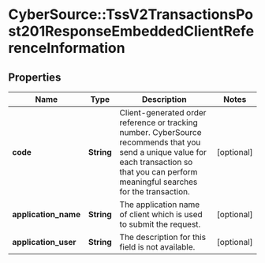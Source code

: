 # CyberSource::TssV2TransactionsPost201ResponseEmbeddedClientReferenceInformation

## Properties
Name | Type | Description | Notes
------------ | ------------- | ------------- | -------------
**code** | **String** | Client-generated order reference or tracking number. CyberSource recommends that you send a unique value for each transaction so that you can perform meaningful searches for the transaction.  | [optional] 
**application_name** | **String** | The application name of client which is used to submit the request. | [optional] 
**application_user** | **String** | The description for this field is not available. | [optional] 


